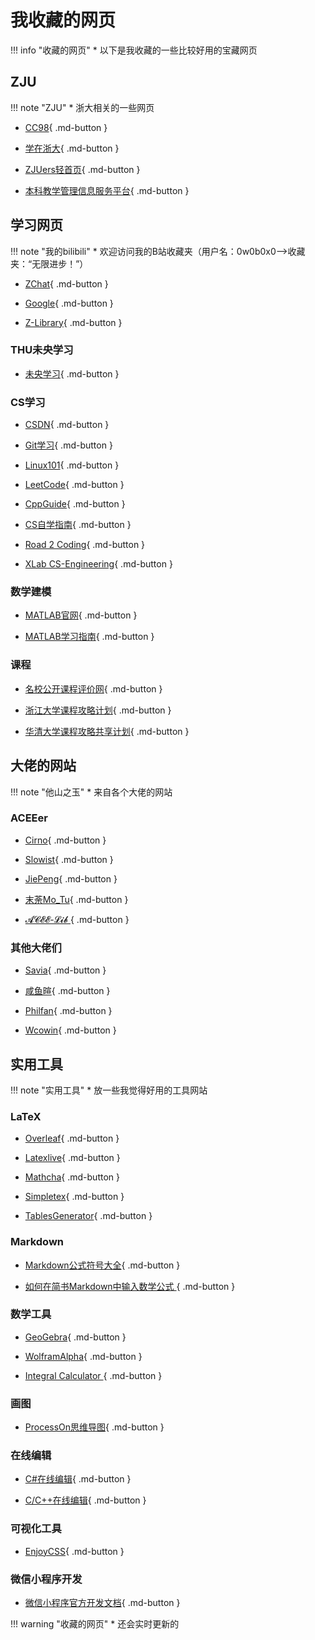 # 我收藏的网页

!!! info "收藏的网页"
	* 以下是我收藏的一些比较好用的宝藏网页

## ZJU
!!! note "ZJU"
	* 浙大相关的一些网页

* [CC98](https://www.cc98.org/){ .md-button }

* [学在浙大](https://course.zju.edu.cn/zh-cn/){ .md-button }

* [ZJUers轻首页](https://zjuers.com/){ .md-button }

* [本科教学管理信息服务平台](http://zdbk.zju.edu.cn/jwglxt/xtgl/login_slogin.html;jsessionid=BBC2BFA68530E3C670C7D8BA93F5B2F7){ .md-button }


## 学习网页
!!! note "我的bilibili"
	* 欢迎访问我的B站收藏夹（用户名：0w0b0x0——>收藏夹：“无限进步！”）

* [ZChat](https://zchat.tech/login){ .md-button }

* [Google](https://www.google.com/){ .md-button }

* [Z-Library](https://zh.z-lib.gs/){ .md-button }

### THU未央学习

* [未央学习](https://weyoung-learn.github.io/){ .md-button }

### CS学习

* [CSDN](https://www.csdn.net/){ .md-button }

* [Git学习](https://git-scm.com/book/zh/v2){ .md-button }

* [Linux101](https://101.lug.ustc.edu.cn/){ .md-button }

* [LeetCode](https://leetcode.cn/problemset/){ .md-button }

* [CppGuide](https://github.com/GrindGold/CppGuide){ .md-button }

* [CS自学指南](https://csdiy.wiki/){ .md-button }

* [Road 2 Coding](https://www.r2coding.com/#/){ .md-button }

* [XLab CS-Engineering](https://zjuxlab.github.io/cs-engineering/){ .md-button }

### 数学建模

* [MATLAB官网](https://ww2.mathworks.cn/help/matlab/index.html?s_tid=hc_panel){ .md-button }

* [MATLAB学习指南](https://github.com/101Hub/Matlab101){ .md-button }

### 课程

* [名校公开课程评价网](https://conanhujinming.github.io/comments-for-awesome-courses/index.html){ .md-button }

* [浙江大学课程攻略计划](https://qsctech.github.io/zju-icicles/){ .md-button }

* [华清大学课程攻略共享计划](https://in.closed.social:9443/pastExam/login/){ .md-button }

## 大佬的网站
!!! note "他山之玉"
	* 来自各个大佬的网站

### ACEEer

* [Cirno](https://cirnoware.github.io/){ .md-button }

* [Slowist](https://slowist-lee.github.io/slowist-notebook/%E6%94%B6%E8%97%8F%E5%A4%B9/){ .md-button }

* [JiePeng](https://note.jiepeng.tech/Zju2-1/){ .md-button }

* [末荼Mo_Tu](https://chatter-barber-020.notion.site/40075ca669a9460d9c915b1e564c83c2?v=ea79d5524f6546eba94e3da5efb93f1e){ .md-button }

* [𝓐𝓒𝓔𝓔-𝓛𝓲𝓫 ](http://lib.jiepeng.tech/){ .md-button }

### 其他大佬们
* [Savia](https://savia7582.github.io/Exterior/){ .md-button }

* [咸鱼暄](https://xuan-insr.github.io/){ .md-button }

* [Philfan](https://www.philfan.cn/){ .md-button }

* [Wcowin](https://wcowin.work/){ .md-button }

## 实用工具

!!! note "实用工具"
	* 放一些我觉得好用的工具网站

### LaTeX

* [Overleaf](https://cn.overleaf.com/project){ .md-button }

* [Latexlive](https://www.latexlive.com/){ .md-button }

* [Mathcha](https://www.mathcha.io/editor){ .md-button }

* [Simpletex](https://simpletex.cn/ai/latex_ocr){ .md-button }

* [TablesGenerator](https://www.tablesgenerator.com/#){ .md-button }

### Markdown

* [Markdown公式符号大全](https://blog.csdn.net/konglongdanfo1/article/details/85204312){ .md-button }

* [如何在简书Markdown中输入数学公式 ](https://www.jianshu.com/p/67a27c9effc5/){ .md-button }

### 数学工具

* [GeoGebra](https://www.geogebra.org/calculator){ .md-button }

* [WolframAlpha](https://www.wolframalpha.com/){ .md-button }

* [Integral Calculator ](https://www.integral-calculator.com/){ .md-button }

### 画图

* [ProcessOn思维导图](https://www.processon.com/){ .md-button }

### 在线编辑

* [C#在线编辑](https://rextester.com/){ .md-button }

* [C/C++在线编辑](https://www.onlinegdb.com/){ .md-button }

### 可视化工具

* [EnjoyCSS](https://enjoycss.com/){ .md-button }

### 微信小程序开发

* [微信小程序官方开发文档](https://developers.weixin.qq.com/miniprogram/dev/framework/){ .md-button }

!!! warning "收藏的网页"
	* 还会实时更新的